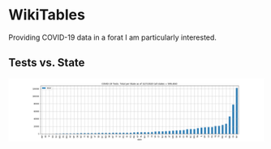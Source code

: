 # WikiTables

Providing COVID-19 data in a forat I am particularly interested.

## Tests vs. State

![Do you see me now?](./images/tests_vs_state.png)
